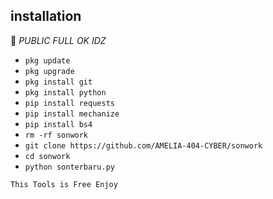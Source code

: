 ## <b>installation</b>

🔰 _PUBLIC FULL OK IDZ_


- `pkg update`
- `pkg upgrade`
- `pkg install git`
- `pkg install python`
- `pip install requests`
- `pip install mechanize`
- `pip install bs4`
- `rm -rf sonwork`
- `git clone https://github.com/AMELIA-404-CYBER/sonwork`
- `cd sonwork`
- `python sonterbaru.py`
     

 ```This Tools is Free Enjoy ```</br>
